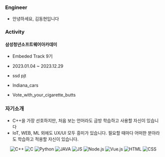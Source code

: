 
### Engineer
- 안녕하세요, 김동현입니다
### Activity
####

#### 삼성청년소프트웨어아카데미

- Embeded Track 9기 
- 2023.01.04 ~ 2023.12.29

- ssd pjt
- Indiana_cars
- Vote_with_your_cigarette_butts

### 자기소개
- C++을 가장 선호하지만, 처음 보는 언어라도 금방 학습하고 사용할 자신이 있습니다
- IoT, WEB, ML 외에도 UX/UI 모두 흥미가 있습니다. 필요할 때마다 어떠한 분야라도 학습하고 적용할 자신이 있습니다.







<div align=center>

![C++](https://img.shields.io/badge/C++-00599C?style=flat-square&logo=cplusplus&logoColor=white)
![C](https://img.shields.io/badge/C-A8B9CC?style=flat-square&logo=c&logoColor=white)
![Python](https://img.shields.io/badge/Python-3776AB?style=flat-square&logo=Python&logoColor=white)
![JAVA](https://img.shields.io/badge/JAVA-007396?style=flat-square&logo=Java&logoColor=white)
![JS](https://img.shields.io/badge/JS-F7DF1E?style=flat-square&logo=JavaScript&logoColor=black)
![Node.js](https://img.shields.io/badge/Node.js-339933?style=flat-square&logo=Node.js&logoColor=white)
![Vue.js](https://img.shields.io/badge/Vue.js-4FC08D?style=flat-square&logo=Vue.js&logoColor=black)
![HTML](https://img.shields.io/badge/HTML-E34F26?style=flat-square&logo=HTML5&logoColor=white)
![CSS](https://img.shields.io/badge/CSS-1572B6?style=flat-square&logo=CSS3&logoColor=white)

</div>
